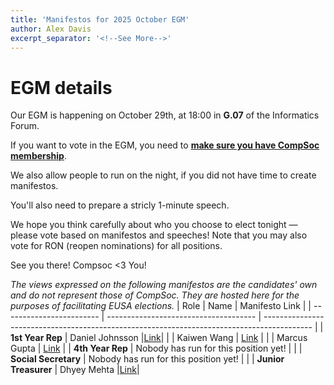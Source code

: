 ```yaml
---
title: 'Manifestos for 2025 October EGM'
author: Alex Davis
excerpt_separator: '<!--See More-->'
---
```

# EGM details
Our EGM is happening on October 29th, at 18:00 in **G.07** of the Informatics Forum.

If you want to vote in the EGM, you need to **[make sure you have CompSoc membership](https://www.eusa.ed.ac.uk/activities/view/compsoc)**.

We also allow people to run on the night, if you did not have time to create manifestos.

You'll also need to prepare a stricly 1-minute speech.

We hope you think carefully about who you choose to elect tonight — please vote based on manifestos and speeches! Note that you may also vote for RON (reopen nominations) for all positions.

See you there!
Compsoc <3 You!

_The views expressed on the following manifestos are the candidates' own and do not represent those of CompSoc. They are hosted here for the purposes of facilitating EUSA elections._
| Role                     | Name                                  | Manifesto Link                                                                             |
| ------------------------ | ------------------------------------- | ------------------------------------------------------------------------------------------ |
| **1st Year Rep**         | Daniel Johnsson |[Link](https://drive.google.com/file/d/1o4CIFfwt9_ZpCsi21Mtg5qbmNoFMowoi/view?usp=sharing)|
| | Kaiwen Wang | [Link](https://drive.google.com/file/d/1Rye4IMk4wEXO8RjyHky-dvspCb-u5_9m/view?usp=sharing) |
| | Marcus Gupta | [Link](https://drive.google.com/file/d/198l8DgiMKaAZ3LxYjJNj_mVba-2GSGEI/view?usp=sharing) |
| **4th Year Rep**         | Nobody has run for this position yet! |                                                                                            |
| **Social Secretary**     | Nobody has run for this position yet! |                                                                                            |
| **Junior Treasurer**     | Dhyey Mehta |[Link](https://drive.google.com/file/d/16QMchsdYJwQZ8c0CoPSfandHrMhVKSHV/view?usp=sharing)|
